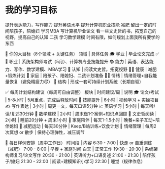 # 我的学习目标

提升表达能力，写作能力
提升英语水平
提升计算机职业技能
减肥
留出一定的时间陪孩子，陪媳妇
学习MBA
写计算机毕业论文
看一些文史哲的书，拓宽自己的视野，提高自己的认知
二孩
学习数学建模
时间有限，如何规划上面我所有要学的东西



🧭 你的大目标（8个领域 + 关键任务）
领域 | 具体任务
🎓 学业 | 毕业论文完成 ✅
💼 职业 | 系统架构师考试（5月）、计算机专业技能提升
📚 能力 | 英语、表达能力、写作、数学建模、MBA学习
🧠 认知 | 阅读文史哲，拓宽视野
🏋️‍♂️ 健康 | 减肥+锻炼计划
🧒 家庭 | 陪孩子、陪媳妇、二孩计划准备
🧘‍♂️ 情绪 | 情绪管理+自我能量恢复（避免精疲力尽）
📅 结构 | 形成一套可持续计划系统（长期自驱）


✅ 每周计划结构建议（每周可自由调整）
板块 | 时间建议/周 | 说明
🎓 论文/考试 | 5-8小时 | 5月重点，完成后释放时间
💼 技能提升 | 6小时 | 视频学习 + 实操项目
✍️ 写作表达 | 3小时 | 周更一文，每天口语5分钟
📈 英语学习 | 5小时 | 每天听/读/复述30分钟
🧮 数学建模 | 2小时 | 周末做1个案例+知识点回顾
🧠 文史哲阅读 | 2小时 | 睡前20分钟 + 周末1小时
🧒 家庭陪伴 | 每天1-1.5小时 | 晚餐+亲子互动+陪伴媳妇
🏃 减肥运动 | 每天30分钟 | Keep/B站训练+饮食计划
🧘 情绪管理 | 每周2次冥想 or 散步 | 保持心理弹性，减压调节


🧾 每日样例安排（周中工作日）
时间段 | 内容
6:30 - 7:00 | 快走 or 自重训练（减肥）
7:00 - 8:00 | 早餐 + 家庭时间
白天 | 正常工作
19:30 - 20:30 | 系统架构师复习/论文写作
20:30 - 21:00 | 英语听力+口语复述
21:00 - 21:30 | 陪伴孩子/媳妇
21:30 - 22:00 | 阅读+建模知识小学习
22:30 | 睡觉（规律作息）


